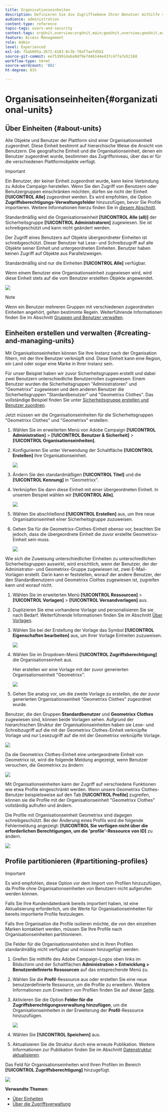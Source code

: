 ```yaml
---
title: Organisationseinheiten
description: Definieren Sie die Zugriffsebene Ihrer Benutzer mithilfe von Organisationseinheiten.
audience: administration
content-type: reference
topic-tags: users-and-security
context-tags: orgUnit,overview;orgUnit,main;geoUnit,overview;geoUnit,main
feature: Access Management
role: Admin
level: Experienced
exl-id: fbab695a-2672-4183-8c3b-78af7aefd5b1
source-git-commit: ee7539914aba9df9e7d46144e437c477a7e52168
workflow-type: tm+mt
source-wordcount: '881'
ht-degree: 81%

---
```


# Organisationseinheiten{#organizational-units}

## Über Einheiten {#about-units}

Alle Objekte und Benutzer der Plattform sind einer Organisationseinheit zugeordnet. Diese Einheit bestimmt auf hierarchische Weise die Ansicht von Benutzern. Die geografische Einheit und die Organisationseinheit, denen ein Benutzer zugeordnet wurde, bestimmen das Zugriffsniveau, über das er für die verschiedenen Plattformobjekte verfügt.

>[!IMPORTANT]
>
>Ein Benutzer, der keiner Einheit zugeordnet wurde, kann keine Verbindung zu Adobe Campaign herstellen. Wenn Sie den Zugriff von Benutzern oder Benutzergruppen einschränken möchten, dürfen sie nicht der Einheit **[!UICONTROL Alle]** zugeordnet werden. Es wird empfohlen, die Option **Zugriffsberechtigungs-Verwaltungsfelder** hinzuzufügen, bevor Sie Profile importieren. Weitere Informationen hierzu finden Sie in [diesem Abschnitt](../../administration/using/organizational-units.md#partitioning-profiles).
>
>Standardmäßig wird die Organisationseinheit **[!UICONTROL Alle (all)]** der Sicherheitsgruppe **[!UICONTROL Administratoren]** zugewiesen. Sie ist schreibgeschützt und kann nicht geändert werden.

Der Zugriff eines Benutzers auf Objekte übergeordneter Einheiten ist schreibgeschützt. Dieser Benutzer hat Lese- und Schreibzugriff auf alle Objekte seiner Einheit und untergeordneten Einheiten. Benutzer haben keinen Zugriff auf Objekte aus Parallelzweigen.

Standardmäßig sind nur die Einheiten **[!UICONTROL Alle]** verfügbar.

Wenn einem Benutzer eine Organisationseinheit zugewiesen wird, wird diese Einheit stets auf die vom Benutzer erstellten Objekte angewendet.

![](assets/user_management_2.png)

>[!NOTE]
>
>Wenn ein Benutzer mehreren Gruppen mit verschiedenen zugeordneten Einheiten angehört, gelten bestimmte Regeln. Weiterführende Informationen finden Sie im Abschnitt [Gruppen und Benutzer verwalten](../../administration/using/managing-groups-and-users.md).

## Einheiten erstellen und verwalten        {#creating-and-managing-units}

Mit Organisationseinheiten können Sie Ihre Instanz nach der Organisation filtern, mit der Ihre Benutzer verknüpft sind. Diese Einheit kann eine Region, ein Land oder sogar eine Marke in Ihrer Instanz sein.

Für unser Beispiel haben wir zuvor Sicherheitsgruppen erstellt und dabei zwei Benutzern unterschiedliche Benutzerrollen zugewiesen: Einem Benutzer wurden die Sicherheitsgruppen &quot;Administratoren&quot; und &quot;Geometrixx&quot; zugewiesen und dem anderen Benutzer die Sicherheitsgruppen &quot;Standardbenutzer&quot; und &quot;Geometrixx Clothes&quot;. Das vollständige Beispiel finden Sie unter [Sicherheitsgruppe erstellen und Benutzer zuordnen](../../administration/using/managing-groups-and-users.md#creating-a-security-group-and-assigning-users).

Jetzt müssen wir die Organisationseinheiten für die Sicherheitsgruppen &quot;Geometrixx Clothes&quot; und &quot;Geometrixx&quot; erstellen:

1. Wählen Sie im erweiterten Menü von Adobe Campaign **[!UICONTROL Administration]** > **[!UICONTROL Benutzer &amp; Sicherheit]** > **[!UICONTROL Organisationseinheiten]**.
1. Konfigurieren Sie unter Verwendung der Schaltfläche **[!UICONTROL Erstellen]** Ihre Organisationseinheit.

   ![](assets/manage_units_1.png)

1. Ändern Sie den standardmäßigen **[!UICONTROL Titel]** und die **[!UICONTROL Kennung]** in &quot;Geometrixx&quot;.
1. Verknüpfen Sie dann diese Einheit mit einer übergeordneten Einheit. In unserem Beispiel wählen wir **[!UICONTROL Alle]**.

   ![](assets/manage_units_2.png)

1. Wählen Sie abschließend **[!UICONTROL Erstellen]** aus, um Ihre neue Organisationseinheit einer Sicherheitsgruppe zuzuweisen.
1. Gehen Sie für die Geometrixx-Clothes-Einheit ebenso vor, beachten Sie jedoch, dass die übergeordnete Einheit die zuvor erstellte Geometrixx-Einheit sein muss.

   ![](assets/manage_units_3.png)

Wie sich die Zuweisung unterschiedlicher Einheiten zu unterschiedlichen Sicherheitsgruppen auswirkt, wird ersichtlich, wenn der Benutzer, der der Administrator- und Geometrixx-Gruppe zugewiesen ist, zwei E-Mail-Vorlagen erstellt. Darin kann er feststellen, worauf der andere Benutzer, der den Standardbenutzern und Geometrixx Clothes zugewiesen ist, zugreifen kann und worauf nicht.

1. Wählen Sie im erweiterten Menü **[!UICONTROL Ressourcen]** > **[!UICONTROL Vorlagen]** > **[!UICONTROL Versandvorlagen]** aus.
1. Duplizieren Sie eine vorhandene Vorlage und personalisieren Sie sie nach Bedarf. Weiterführende Informationen finden Sie im Abschnitt [Über Vorlagen](../../start/using/marketing-activity-templates.md).
1. Wählen Sie bei der Erstellung der Vorlage das Symbol **[!UICONTROL Eigenschaften bearbeiten]** aus, um Ihrer Vorlage Einheiten zuzuweisen.

   ![](assets/manage_units_6.png)

1. Wählen Sie im Dropdown-Menü **[!UICONTROL Zugriffsberechtigung]** die Organisationseinheit aus.

   Hier erstellen wir eine Vorlage mit der zuvor generierten Organisationseinheit &quot;Geometrixx&quot;.

   ![](assets/manage_units_5.png)

1. Gehen Sie analog vor, um die zweite Vorlage zu erstellen, die der zuvor generierten Organisationseinheit &quot;Geometrixx Clothes&quot; zugeordnet wurde.

Benutzer, die den Gruppen **Standardbenutzer** und **Geometrixx Clothes** zugewiesen sind, können beide Vorlagen sehen. Aufgrund der hierarchischen Struktur der Organisationseinheiten haben sie Lese- und Schreibzugriff auf die mit der Geometrixx Clothes-Einheit verknüpfte Vorlage und nur Lesezugriff auf die mit der Geometrixx verknüpfte Vorlage.

![](assets/manage_units_7.png)

Da die Geometrixx Clothes-Einheit eine untergeordnete Einheit von Geometrixx ist, wird die folgende Meldung angezeigt, wenn Benutzer versuchen, die Geometrixx zu ändern:

![](assets/manage_units_8.png)

Mit Organisationseinheiten kann der Zugriff auf verschiedene Funktionen wie etwa Profile eingeschränkt werden. Wenn unsere Geometrixx Clothes-Benutzer beispielsweise auf den Tab **[!UICONTROL Profile]** zugreifen, können sie die Profile mit der Organisationseinheit &quot;Geometrixx Clothes&quot; vollständig aufrufen und ändern.

Die Profile mit Organisationseinheit Geometrixx sind dagegen schreibgeschützt. Bei der Änderung eines Profils wird die folgende Fehlermeldung angezeigt: **[!UICONTROL Sie verfügen nicht über die erforderlichen Berechtigungen, um die &#39;profile&#39;-Ressource von ID]** zu ändern.

![](assets/manage_units_10.png)

## Profile partitionieren {#partitioning-profiles}

>[!IMPORTANT]
>
>Es wird empfohlen, diese Option vor dem Import von Profilen hinzuzufügen, da Profile ohne Organisationseinheiten von Benutzern nicht aufgerufen werden können.
>
>Falls Sie Ihre Kundendatenbank bereits importiert haben, ist eine Aktualisierung erforderlich, um die Werte für Organisationseinheiten für bereits importierte Profile festzulegen.

Falls Ihre Organisation die Profile isolieren möchte, die von den einzelnen Marken kontaktiert werden, müssen Sie Ihre Profile nach Organisationseinheiten partitionieren.

Die Felder für die Organisationseinheiten sind in Ihren Profilen standardmäßig nicht verfügbar und müssen hinzugefügt werden.

1. Greifen Sie mithilfe des Adobe Campaign-Logos oben links im Bildschirm und der Schaltflächen **Administration > Entwicklung > Benutzerdefinierte Ressourcen** auf das entsprechende Menü zu.
1. Wählen Sie die **Profil**-Ressource aus oder erstellen Sie eine neue benutzerdefinierte Ressource, um die Profile zu erweitern. Weitere Informationen zum Erweitern von Profilen finden Sie auf dieser [Seite](../../developing/using/extending-the-profile-resource-with-a-new-field.md#step-1--extend-the-profile-resource).
1. Aktivieren Sie die Option **Felder für die Zugriffsberechtigungsverwaltung hinzufügen**, um die Organisationseinheiten in der Erweiterung der **Profil**-Ressource hinzuzufügen.

   ![](assets/user_management_9.png)

1. Wählen Sie **[!UICONTROL Speichern]** aus.
1. Aktualisieren Sie die Struktur durch eine erneute Publikation. Weitere Informationen zur Publikation finden Sie im Abschnitt [Datenstruktur aktualisieren](../../developing/using/updating-the-database-structure.md).

Das Feld für Organisationseinheiten wird Ihren Profilen im Bereich **[!UICONTROL Zugriffsberechtigung]** hinzugefügt.

![](assets/user_management_10.png)

**Verwandte Themen**:

* [Über Einheiten](../../administration/using/organizational-units.md#about-units)
* [Über die Zugriffsverwaltung](../../administration/using/about-access-management.md)
